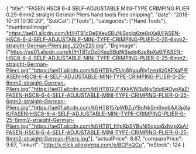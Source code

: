{
	"title": "FASEN HSC8 6-4  SELF-ADJUSTABLE MINI-TYPE CRIMPING PLIER 0.25-6mm2 straight German Pliers hand tools Free shipping",
	"date": "2018-10-31 10:30:20",
	"SubCat": ["Tools"],
	"categories": ["Hand Tools"],
	"thumbnailImage": "https://ae01.alicdn.com/kf/HTB1cDeEKeuSBuNjSsplq6ze8pXa9/FASEN-HSC8-6-4-SELF-ADJUSTABLE-MINI-TYPE-CRIMPING-PLIER-0-25-6mm2-straight-German-Pliers.jpg_220x220.jpg",
	"BigImage": ["https://ae01.alicdn.com/kf/HTB1cDeEKeuSBuNjSsplq6ze8pXa9/FASEN-HSC8-6-4-SELF-ADJUSTABLE-MINI-TYPE-CRIMPING-PLIER-0-25-6mm2-straight-German-Pliers.jpg","https://ae01.alicdn.com/kf/HTB1ufEUc6fguuRjy1zeq6z0KFXaP/FASEN-HSC8-6-4-SELF-ADJUSTABLE-MINI-TYPE-CRIMPING-PLIER-0-25-6mm2-straight-German-Pliers.jpg","https://ae01.alicdn.com/kf/HTB12JF4KkKWBuNjy1zjq6AOypXaZ/FASEN-HSC8-6-4-SELF-ADJUSTABLE-MINI-TYPE-CRIMPING-PLIER-0-25-6mm2-straight-German-Pliers.jpg","https://ae01.alicdn.com/kf/HTB157pWBZuYBuNkSmRyq6AA3pXaK/FASEN-HSC8-6-4-SELF-ADJUSTABLE-MINI-TYPE-CRIMPING-PLIER-0-25-6mm2-straight-German-Pliers.jpg","https://ae01.alicdn.com/kf/HTB1_hYpKbSYBuNjSspiq6xNzpXaA/FASEN-HSC8-6-4-SELF-ADJUSTABLE-MINI-TYPE-CRIMPING-PLIER-0-25-6mm2-straight-German-Pliers.jpg"],
	"actualPrice": 8.67,
	"comparePrice": 9.67,
	"linkurl": "http://s.click.aliexpress.com/e/BCPkQCu",
	"inStock": 124
}
